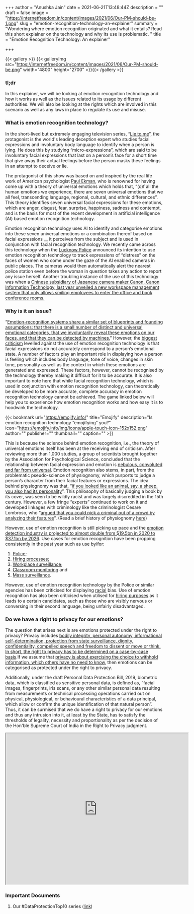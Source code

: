 +++
author = "Anushka Jain"
date = 2021-06-21T13:48:44Z
description = ""
draft = false
image = "https://internetfreedom.in/content/images/2021/06/Our-PM-should-be-1.png"
slug = "emotion-recognition-technology-an-explainer"
summary = "Wondering where emotion recognition originated and what it entails? Read this short explainer on the technology and why its use is problematic. "
title = "Emotion Recognition Technology: An explainer"

+++


{{< gallery >}}
{{< galleryImg  src="https://internetfreedom.in/content/images/2021/06/Our-PM-should-be.png" width="4800" height="2700" >}}{{< /gallery >}}

>>>> <form><script src="https://checkout.razorpay.com/v1/payment-button.js" data-payment_button_id="pl_HLkgeWGQLMuddp" async> </script> </form>

### tl;dr

In this explainer, we will be looking at emotion recognition technology and how it works as well as the issues related to its usage by different authorities. We will also be looking at the rights which are involved in this scenario as well as any laws in place to regulate its use and misuse.

### What is emotion recognition technology?

In the short-lived but extremely engaging television series, “[Lie to me](https://www.imdb.com/title/tt1235099/)”, the protagonist is the world's leading deception expert who studies facial expressions and involuntary body language to identify when a person is lying. He does this by studying “micro-expressions”, which are said to be involuntary facial expressions that last on a person’s face for a short time that give away their actual feelings before the person masks these feelings in an attempt to deceive or lie.

The protagonist of this show was based on and inspired by the real life work of American psychologist [Paul Ekman](https://www.paulekman.com/universal-emotions/), who is renowned for having come up with a theory of universal emotions which holds that, “(o)f all the human emotions we experience, there are seven universal emotions that we all feel, transcending language, regional, cultural, and ethnic differences”. This theory identifies seven universal facial expressions for these emotions, which are anger, disgust, fear, surprise, happiness, sadness and contempt, and is the basis for most of the recent development in artificial intelligence (AI) based emotion recognition technology.

Emotion recognition technology uses AI to identify and categorise emotions into these seven universal emotions or a combination thereof based on facial expressions __ it perceives from the subject and is used in conjunction with facial recognition technology. We recently came across this technology when the [Lucknow Police](https://thewire.in/women/uttar-pradesh-lucknow-police-artificial-intelligence-camera-women) announced its intention to use emotion recognition technology to track expressions of “distress” on the faces of women who come under the gaze of the AI enabled cameras in public places. The cameras would then automatically alert the nearest police station even before the woman in question takes any action to report any issue herself. Another troubling instance of the use of this technology was when a [Chinese subsidiary of Japanese camera maker Canon, Canon Information Technology, last year unveiled a new workspace management system that only allows smiling employees to enter the office and book conference rooms.](https://www.theverge.com/2021/6/17/22538160/ai-camera-smile-recognition-office-workers-china-canon)

### Why is it an issue?

“[Emotion-recognition systems share a similar set of blueprints and founding assumptions: that there is a small number of distinct and universal emotional categories, that we involuntarily reveal these emotions on our faces, and that they can be detected by machines.](https://www.theatlantic.com/technology/archive/2021/04/artificial-intelligence-misreading-human-emotion/618696/)” However, the [biggest criticism](https://journals.sagepub.com/doi/pdf/10.1177/1529100619832930) levelled against the use of emotion recognition technology is that facial expressions do not accurately correspond to a person’s emotional state. A number of factors play an important role in displaying how a person is feeling which includes body language, tone of voice, changes in skin tone, personality as well as the context in which these emotions are generated and expressed. These factors, however, cannot be recognised by the technology thereby making it difficult for it to be accurate. It is also important to note here that while facial recognition technology, which is used in conjunction with emotion recognition technology, can theoretically be developed to be more accurate, complete accuracy in emotion recognition technology cannot be achieved. The game linked below will help you to experience how emotion recognition works and how easy it is to hoodwink the technology.

{{< bookmark url="https://emojify.info/" title="Emojify" description="Is emotion recognition technology “emojifying” you?" icon="https://emojify.info/img/icons/apple-touch-icon-152x152.png" author="" publisher="" thumbnail="" caption="" >}}

This is because the science behind emotion recognition, i.e., the theory of universal emotions itself has been at the receiving end of criticism. After reviewing more than 1,000 studies, a group of scientists brought together by the Association for Psychological Science, concluded that the relationship between facial expression and emotion is [nebulous, convoluted and far from universal](https://www.washingtonpost.com/business/2019/07/31/emotion-detection-ai-is-billion-industry-new-research-says-it-cant-do-what-it-claims/). Emotion recognition also stems, in part, from the problematic pseudo-science of physiognomy, which purports to judge a person’s character from their facial features or expressions. The idea behind physiognomy was that, “[if you looked like an animal, say, a sheep, you also had its personality](https://www.wired.com/2015/01/fantastically-wrong-physiognomy/)”. This philosophy of basically judging a book by its cover, was seen to be wildly racist and was largely discredited in the 15th century. However, a few fringe “experts” continued to work on it and developed linkages with criminology like the criminologist Cesare Lombroso, who “[argued that you could pick a criminal out of a crowd by analyzing their features](https://www.wired.com/2015/01/fantastically-wrong-physiognomy/)”. (Read a brief history of physiognomy [here](https://www.wired.com/2015/01/fantastically-wrong-physiognomy/))

However, use of emotion recognition is still picking up pace and the [emotion detection industry is projected to almost double from $19.5bn in 2020 to $37.1bn by 2026](https://www.ft.com/content/c0b03d1d-f72f-48a8-b342-b4a926109452). Use cases for emotion recognition have been propping consistently in the past year such as use by/for:

1. [Police](https://thewire.in/women/uttar-pradesh-lucknow-police-artificial-intelligence-camera-women);
2. [Hiring processes](https://www.ft.com/content/e2e85644-05be-11e8-9650-9c0ad2d7c5b5);
3. [Workplace surveillance](https://www.insider.com/ai-emotion-recognition-system-tracks-how-happy-chinas-workers-are-2021-6);
4. [Classroom monitoring](https://edition.cnn.com/2021/02/16/tech/emotion-recognition-ai-education-spc-intl-hnk/index.html) and
5. [Mass surveillance](https://www.independent.co.uk/asia/china/china-uighur-muslims-ai-huawei-b1854180.html).

However, use of emotion recognition technology by the Police or similar agencies has been criticised for displaying [racial](https://theconversation.com/emotion-reading-tech-fails-the-racial-bias-test-108404) bias. Use of emotion recognition has also been criticised when utilised for [hiring purposes](https://www.washingtonpost.com/technology/2019/10/22/ai-hiring-face-scanning-algorithm-increasingly-decides-whether-you-deserve-job/) as it leads to a certain candidates, such as those who are visibly nervous or conversing in their second language, being unfairly disadvantaged.

### Do we have a right to privacy for our emotions?

The question that arises next is are emotions protected under the right to privacy? Privacy includes [bodily integrity, personal autonomy, informational self-determination, protection from state surveillance, dignity, confidentiality, compelled speech and freedom to dissent or move or think. In short, the right to privacy has to be determined on a case-by-case basis](https://www.thehindu.com/news/national/the-lowdown-on-the-right-to-privacy/article19386366.ece).If we assume that [privacy is about exercising the choice to withhold information, which others have no need to know](https://www.livemint.com/Opinion/kA7bY2M5gtpIkjtJgDAyxK/Privacy-and-the-nothing-to-hide-argument.html), then emotions can be categorised as protected under the right to privacy.

Additionally, under the draft Personal Data Protection Bill, 2019, biometric data, which is classified as sensitive personal data, is defined as, “facial images, fingerprints, iris scans, or any other similar personal data resulting from measurements or technical processing operations carried out on physical, physiological, or behavioural characteristics of a data principal, which allow or confirm the unique identification of that natural person”. Thus, it can be surmised that we do have a right to privacy for our emotions and thus any intrusion into it, at least by the State, has to satisfy the thresholds of legality, necessity and proportionality as per the decision of the Hon'ble Supreme Court of India in the Right to Privacy judgment.

<iframe src="https://drive.google.com/file/d/1M6X_pJklY0NK45UkI-Geeb9Zy72jrTJ6/preview" width="580" height="480"></iframe>

### Important Documents

1. Our #DataProtectionTop10 series ([link](https://internetfreedom.in/tag/dataprotectiontop10/))



> > > <form><script src="https://cdn.razorpay.com/static/widget/subscription-button.js" data-subscription_button_id="pl_HLk5qU1K35hmPH" data-button_theme="brand-color" async> </script> </form>





